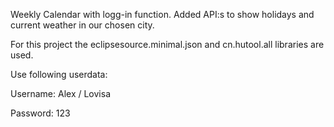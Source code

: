 Weekly Calendar with logg-in function. Added API:s to show holidays and current weather in our chosen city. 

For this project the eclipsesource.minimal.json
and cn.hutool.all libraries are used. 

Use following userdata:

Username: Alex / Lovisa


Password: 123

